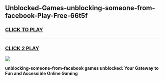 
## Unblocked-Games-unblocking-someone-from-facebook-Play-Free-66t5f
<h3>
<a href="https://premium76.site?title=unblocking-someone-from-facebook&ref=20M">CLICK TO PLAY</a></h3>
<hr>

<h3>
<a href="https://premium76.site?title=unblocking-someone-from-facebook&ref=20M">CLICK 2 PLAY</a>
  
</h3>

<a href="https://premium76.site?title=unblocking-someone-from-facebook&ref=19M"><img src="https://clearcache.store/games.png"></a>


**unblocking-someone-from-facebook games unblocked: Your Gateway to Fun and Accessible Online Gaming**
